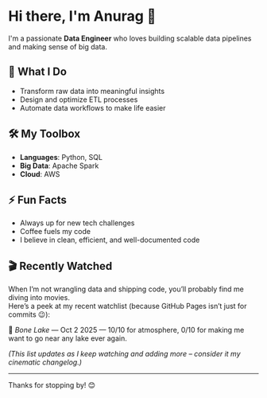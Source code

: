 # Hi there, I'm Anurag 👋

I'm a passionate **Data Engineer** who loves building scalable data pipelines and making sense of big data. 

## 🚀 What I Do
- Transform raw data into meaningful insights
- Design and optimize ETL processes
- Automate data workflows to make life easier

## 🛠️ My Toolbox
- **Languages**: Python, SQL
- **Big Data**: Apache Spark
- **Cloud**: AWS

## ⚡ Fun Facts
- Always up for new tech challenges
- Coffee fuels my code
- I believe in clean, efficient, and well-documented code

## 🎬 Recently Watched  

When I’m not wrangling data and shipping code, you’ll probably find me diving into movies.  
Here’s a peek at my recent watchlist (because GitHub Pages isn’t just for commits 😉):  

🧊 *Bone Lake* — Oct 2 2025 — 10/10 for atmosphere, 0/10 for making me want to go near any lake ever again.

*(This list updates as I keep watching and adding more – consider it my cinematic changelog.)*

---
Thanks for stopping by! 😊
